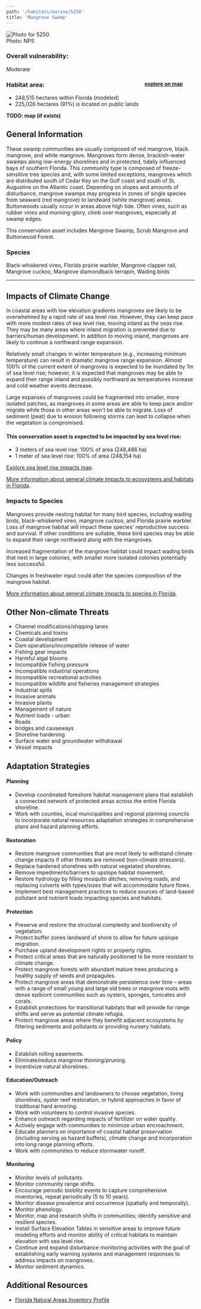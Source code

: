 ```yaml
---
path: '/habitats/marine/5250'
title: 'Mangrove Swamp'
---
```


<content-header icon="mangrove_swamp" title="Mangrove Swamp"></content-header>

<div id="TopSection">

<div class="header-photo"><img src="5250.jpg" alt="Photo for 5250"/>
<figcaption>Photo: NPS</figcaption></div>

<div>

### Overall vulnerability:

<div class="vulnerability vulnerability-moderate">Moderate</div>

<h3>Habitat area: 
<a href="/habitats/marine/5250/map" style="float:right;font-size:smaller;margin-right: 2rem;">
<fa-icon name="map"></fa-icon>
explore on map
</a>
</h3>

-   248,515 hectares within Florida (modeled)
-   225,026 hectares (91%) is located on public lands

</div>
</div>

**TODO: map (if exists)**

## General Information

These swamp communities are usually composed of red mangrove, black mangrove, and white mangrove. Mangroves form dense, brackish-water swamps along low-energy shorelines and in protected, tidally influenced bays of southern Florida. This community type is composed of freeze-sensitive tree species and, with some limited exceptions, mangroves which are distributed south of Cedar Key on the Gulf coast and south of St. Augustine on the Atlantic coast. Depending on slopes and amounts of disturbance, mangrove swamps may progress in zones of single species from seaward (red mangrove) to landward (white mangrove) areas. Buttonwoods usually occur in areas above high tide. Often vines, such as rubber vines and morning-glory, climb over mangroves, especially at swamp edges.

This conservation asset includes Mangrove Swamp, Scrub Mangrove and Buttonwood Forest.



### Species

Black-whiskered vireo, Florida prairie warbler,  Mangrove clapper rail, Mangrove cuckoo, Mangrove diamondback terrapin, Wading birds

<hr />

## Impacts of Climate Change

In coastal areas with low elevation gradients mangroves are likely to be overwhelmed by a rapid rate of sea level rise.  However, they can keep pace with more modest rates of sea level rise, moving inland as the seas rise.  They may be many areas where inland migration is prevented due to barriers/human development.  In addition to moving inland, mangroves are likely to continue a northward range expansion.  

Relatively small changes in winter temperature (e.g., increasing minimum temperature) can result in dramatic mangrove range expansion.   Almost 100% of the current extent of mangroves is expected to be inundated by 1m of sea level rise; however, it is expected that mangroves may be able to expand their range inland and possibly northward as temperatures increase and cold weather events decrease. 

Large expanses of mangroves could be fragmented into smaller, more isolated patches, as mangroves in some areas are able to keep pace and/or migrate while those in other areas won't be able to migrate.  Loss of sediment (peat) due to erosion following storms can lead to collapse when the vegetation is compromised.


#### This conservation asset is expected to be impacted by sea level rise:

- 3 meters of sea level rise: 100% of area (248,486 ha)
- 1 meter of sea level rise: 100% of area (248,154 ha)

[Explore sea level rise impacts map](/habitats/marine/5250/map).


[More information about general climate impacts to ecosystems and habitats in Florida](/impacts/habitats).

### Impacts to Species

Mangroves provide nesting habitat for many bird species, including wading birds, black-whiskered vireo, mangrove cuckoo, and Florida prairie warbler.  Loss of mangrove habitat will impact these species' reproductive success and survival.   If other conditions are suitable, these bird species may be able to expand their range northward along with the mangroves.  

Increased fragmentation of the mangrove habitat could impact wading birds that nest in large colonies, with smaller more isolated colonies potentially less successful.  

Changes in freshwater input could alter the species composition of the mangrove habitat.

[More information about general climate impacts to species in Florida](/impacts/species).

## Other Non-climate Threats

-	Channel modifications/shipping lanes
-	Chemicals and toxins
-	Coastal development
-	Dam operations/incompatible release of water
-	Fishing gear impacts
-	Harmful algal blooms
-	Incompatible fishing pressure
-	Incompatible industrial operations
-	Incompatible recreational activities
-	Incompatible wildlife and fisheries management strategies
-	Industrial spills
-	Invasive animals
-	Invasive plants
-	Management of nature
-	Nutrient loads - urban
-	Roads
-	bridges and causeways
-	Shoreline hardening
-	Surface water and groundwater withdrawal
-	Vessel impacts


## Adaptation Strategies

#### Planning

- Develop coordinated foreshore habitat management plans that establish a connected network of protected areas across the entire Florida shoreline.
- Work with counties, local municipalities and regional planning councils to incorporate natural resources adaptation strategies in comprehensive plans and hazard planning efforts.


#### Restoration

- Restore mangrove communities that are most likely to withstand climate change impacts if other threats are removed (non-climate stressors).
- Replace hardened shorelines with natural vegetated shorelines.
- Remove impediments/barriers to upslope habitat movement.
- Restore hydrology by filling mosquito ditches, removing roads, and replacing culverts with types/sizes that will accommodate future flows.
- Implement best management practices to reduce sources of land-based pollutant and nutrient loads impacting species and habitats.


#### Protection

- Preserve and restore the structural complexity and biodiversity of vegetation.
- Protect buffer zones landward of shore to allow for future upslope migration.
- Purchase upland development rights or property rights.
- Protect critical areas that are naturally positioned to be more resistant to climate change.
- Protect mangrove forests with abundant mature trees producing a healthy supply of seeds and propagules.
- Protect mangrove areas that demonstrate persistence over time – areas with a range of small young and large old trees or mangrove roots with dense epibiont communities such as oysters, sponges, tunicates and corals.
- Establish protections for transitional habitats that will provide for range shifts and serve as potential climate refugia.
- Protect mangrove areas where they benefit adjacent ecosystems by filtering sediments and pollutants or providing nursery habitats.


#### Policy

- Establish rolling easements.
- Eliminate/reduce mangrove thinning/pruning.
- Incentivize natural shorelines.


#### Education/Outreach

- Work with communities and landowners to choose vegetation, living shorelines, oyster reef restoration, or hybrid approaches in favor of traditional hard armoring.
- Work with volunteers to control invasive species.
- Enhance outreach regarding impacts of fertilizer on water quality.
- Actively engage with communities to minimize urban encroachment.
- Educate planners on importance of coastal habitat preservation (including serving as hazard buffers), climate change and incorporation into long range planning efforts.
- Work with communities to reduce stormwater runoff.


#### Monitoring

- Monitor levels of pollutants.
- Monitor community range shifts.
- Encourage periodic bioblitz events to capture comprehensive inventories, repeat periodically (5 to 10 years).
- Monitor disease prevalence and occurrence (spatially and temporally).
- Monitor phenology.
- Monitor, map  and research shifts in communities; identify sensitive and resilient species.
- Install Surface Elevation Tables in sensitive areas to improve future modeling efforts and monitor ability of critical habitats to maintain elevation with sea level rise.
- Continue and expand disturbance monitoring activities with the goal of establishing early warning systems and management responses to address impacts on mangroves.
- Monitor sediment dynamics.




## Additional Resources

 - [Florida Natural Areas Inventory Profile](http://www.fnai.org/PDF/NC/Mangrove_Swamp_Final_2010.pdf)
